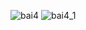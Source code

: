 ![bai4](https://github.com/VanHoang110802/Competitive_Programming/assets/108053955/5c9a6831-f46d-4dbd-ac1c-48619352153e)
![bai4_1](https://github.com/VanHoang110802/Competitive_Programming/assets/108053955/ee09317e-ab8f-4258-8203-65da80325770)
